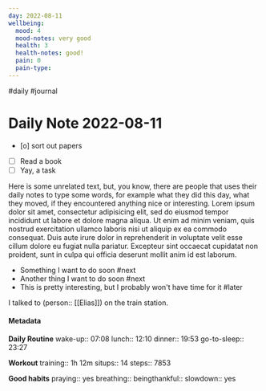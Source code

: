 ```yaml
---
day: 2022-08-11
wellbeing:
  mood: 4
  mood-notes: very good
  health: 3
  health-notes: good!
  pain: 0
  pain-type:
---
```

#daily #journal
# Daily Note 2022-08-11

- [o] sort out papers
- [ ] Read a book
- [ ] Yay, a task

Here is some unrelated text, but, you know, there are people that uses their daily notes to type some words, for example what they did this day, what they moved, if they encountered anything nice or interesting. Lorem ipsum dolor sit amet, consectetur adipisicing elit, sed do eiusmod tempor incididunt ut labore et dolore magna aliqua. Ut enim ad minim veniam, quis nostrud exercitation ullamco laboris nisi ut aliquip ex ea commodo consequat. Duis aute irure dolor in reprehenderit in voluptate velit esse cillum dolore eu fugiat nulla pariatur. Excepteur sint occaecat cupidatat non proident, sunt in culpa qui officia deserunt mollit anim id est laborum.

- Something I want to do soon #next
- Another thing I want to do soon #next
- This is pretty interesting, but I probably won't have time for it #later

I talked to (person:: [[Elias]]) on the train station.

#### Metadata

**Daily Routine**
wake-up:: 07:08
lunch:: 12:10
dinner:: 19:53
go-to-sleep:: 23:27

**Workout**
training:: 1h 12m
situps:: 14
steps:: 7853

**Good habits**
praying:: yes
breathing:: 
beingthankful:: 
slowdown:: yes
